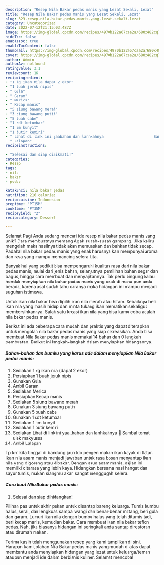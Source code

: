 ```yaml
---
description: "Resep Nila Bakar pedas manis yang Lezat Sekali, Lezat"
title: "Resep Nila Bakar pedas manis yang Lezat Sekali, Lezat"
slug: 323-resep-nila-bakar-pedas-manis-yang-lezat-sekali-lezat
category: Uncategorized
date: 2022-07-12T21:15:03.487Z
image: https://img-global.cpcdn.com/recipes/4970b122a67caa2a/680x482cq70/nila-bakar-pedas-manis-foto-resep-utama.jpg
hideToc: false
enableToc: true
enableTocContent: false
thumbnail: https://img-global.cpcdn.com/recipes/4970b122a67caa2a/680x482cq70/nila-bakar-pedas-manis-foto-resep-utama.jpg
cover: https://img-global.cpcdn.com/recipes/4970b122a67caa2a/680x482cq70/nila-bakar-pedas-manis-foto-resep-utama.jpg
author: Admin
authorAv: notfound
ratingvalue: 3.1
reviewcount: 16
recipeingredient:
- "1 kg ikan nila dapat 2 ekor"
- "1 buah jeruk nipis"
- " Gula"
- " Garam"
- " Merica"
- " Kecap manis"
- "5 siung bawang merah"
- "3 siung bawang putih"
- "5 buah cabe"
- "1 sdt ketumbar"
- "1 cm kunyit"
- "1 butir kemiri"
- " Lihat di link ini yaabahan dan lanhkahnya                       Sambal tomat ulek makyusss"
- " Lalapan"
recipeinstructions:

- "Selesai dan siap dinikmati!"
categories:
- Resep
tags:
- nila
- bakar
- pedas

katakunci: nila bakar pedas 
nutrition: 216 calories
recipecuisine: Indonesian
preptime: "PT15M"
cooktime: "PT35M"
recipeyield: "2"
recipecategory: Dessert

---
```



Selamat Pagi Anda sedang mencari ide resep nila bakar pedas manis yang unik? Cara membuatnya memang Agak susah-susah gampang. Jika keliru mengolah maka hasilnya tidak akan memuaskan dan bahkan tidak sedap. Padahal nila bakar pedas manis yang enak harusnya kan mempunyai aroma dan rasa yang mampu memancing selera kita.


Banyak hal yang sedikit bisa mempengaruhi kualitas rasa dari nila bakar pedas manis, mulai dari jenis bahan, selanjutnya pemilihan bahan segar dan bagus, hingga cara membuat dan menyajikannya. Tak perlu bingung kalau hendak menyiapkan nila bakar pedas manis yang enak di mana pun anda berada, karena asal sudah tahu caranya maka hidangan ini mampu menjadi suguhan istimewa.

Untuk ikan nila bakar bisa dipilih ikan nila merah atau hitam. Sebaiknya beli ikan nila yang masih hidup dan minta tukang ikan mematikan sekaligus membersihkannya. Salah satu kreasi ikan nila yang bisa kamu coba adalah nila bakar pedas manis.


Berikut ini ada beberapa cara mudah dan praktis yang dapat diterapkan untuk mengolah nila bakar pedas manis yang siap dikreasikan. Anda bisa membuat Nila Bakar pedas manis memakai 14 bahan dan 0 langkah pembuatan. Berikut ini langkah-langkah dalam menyiapkan hidangannya.

<!--inarticleads1-->

##### Bahan-bahan dan bumbu yang harus ada dalam menyiapkan Nila Bakar pedas manis:

1. Sediakan 1 kg ikan nila (dapat 2 ekor)
1. Persiapkan 1 buah jeruk nipis
1. Gunakan  Gula
1. Ambil  Garam
1. Sediakan  Merica
1. Persiapkan  Kecap manis
1. Sediakan 5 siung bawang merah
1. Gunakan 3 siung bawang putih
1. Gunakan 5 buah cabe
1. Gunakan 1 sdt ketumbar
1. Sediakan 1 cm kunyit
1. Sediakan 1 butir kemiri
1. Sediakan  Lihat di link ini yaa..bahan dan lanhkahnya 🤗                      Sambal tomat ulek makyusss
1. Ambil  Lalapan


Tp krn kita tinggal di bandung jauh klo pengen makan ikan kayak di tlatar. Ikan nila asam manis menjadi jawaban untuk rasa bosan menyantap ikan nila yang digoreng atau dibakar. Dengan saus asam manis, sajian ini memiliki citarasa yang lebih kaya. Hidangkan bersama nasi hangat dan sayur tumis, makan siangmu akan sangat menggugah selera. 

<!--inarticleads2-->

##### Cara buat Nila Bakar pedas manis:


1. Selesai dan siap dihidangkan!

Pilihan pas untuk akhir pekan untuk disantap bareng keluarga. Tumis bumbu halus, serai, dan lengkuas sampai wangi dan benar-benar matang, beri gula dan garam. Lumuri ikan nila dengan bumbu halus yang telah ditumis tadi, beri kecap manis, kemudian bakar. Cara membuat ikan nila bakar teflon pedas. Nah, jika biasanya hidangan ini seringkali anda santap direstoran atau dirumah makan. 

Terima kasih telah menggunakan resep yang kami tampilkan di sini. Harapan kami, olahan Nila Bakar pedas manis yang mudah di atas dapat membantu anda menyiapkan hidangan yang lezat untuk keluarga/teman ataupun menjadi ide dalam berbisnis kuliner. Selamat mencoba!
